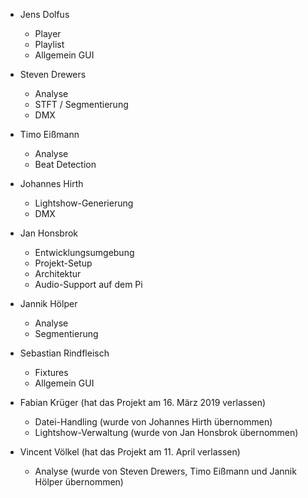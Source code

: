 
* Jens Dolfus
	* Player
	* Playlist
	* Allgemein GUI  

* Steven Drewers
	* Analyse
	* STFT / Segmentierung
	* DMX  

* Timo Eißmann
	* Analyse
	* Beat Detection  

* Johannes Hirth
	* Lightshow-Generierung
	* DMX  

* Jan Honsbrok
	* Entwicklungsumgebung
	* Projekt-Setup
	* Architektur
	* Audio-Support auf dem Pi  

* Jannik Hölper
	* Analyse
	* Segmentierung  

* Sebastian Rindfleisch
	* Fixtures
	* Allgemein GUI  

* Fabian Krüger (hat das Projekt am 16. März 2019 verlassen)
	* Datei-Handling (wurde von Johannes Hirth übernommen)
	* Lightshow-Verwaltung (wurde von Jan Honsbrok übernommen)  

* Vincent Völkel (hat das Projekt am 11. April verlassen)
	* Analyse (wurde von Steven Drewers, Timo Eißmann und Jannik Hölper übernommen)
